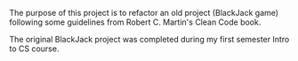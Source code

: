 The purpose of this project is to refactor an old project (BlackJack game) following some guidelines from Robert C. Martin's Clean Code book. 

The original BlackJack project was completed during my first semester Intro to CS course. 
